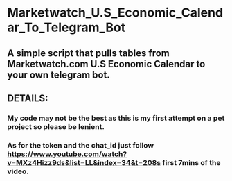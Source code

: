 # Marketwatch_U.S_Economic_Calendar_To_Telegram_Bot
## A simple script that pulls tables from Marketwatch.com U.S Economic Calendar to your own telegram bot.



## DETAILS:

### My code may not be the best as this is my first attempt on a pet project so please be lenient.
### As for the token and the chat_id just follow https://www.youtube.com/watch?v=MXz4Hizz9ds&list=LL&index=34&t=208s first 7mins of the video.
